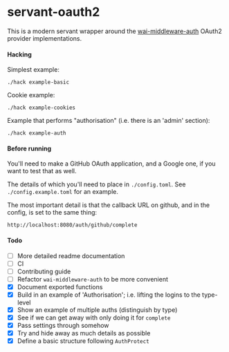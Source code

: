 # servant-oauth2

This is a modern servant wrapper around the
[wai-middleware-auth](https://github.com/fpco/wai-middleware-auth) OAuth2
provider implementations.


#### Hacking

Simplest example:

```
./hack example-basic
```

Cookie example:
```
./hack example-cookies
```

Example that performs "authorisation" (i.e. there is an 'admin' section):
```
./hack example-auth
```

#### Before running

You'll need to make a GitHub OAuth application, and a Google one, if you want
to test that as well.

The details of which you'll need to place in `./config.toml`. See
`./config.example.toml` for an example.

The most important detail is that the callback URL on github, and in the
config, is set to the same thing:

```
http://localhost:8080/auth/github/complete
```

#### Todo

- [ ] More detailed readme documentation
- [ ] CI
- [ ] Contributing guide
- [ ] Refactor `wai-middleware-auth` to be more convenient
- [x] Document exported functions
- [x] Build in an example of 'Authorisation'; i.e. lifting the logins to the type-level
- [x] Show an example of multiple auths (distinguish by type)
- [x] See if we can get away with only doing it for `complete`
- [x] Pass settings through somehow
- [x] Try and hide away as much details as possible
- [x] Define a basic structure following `AuthProtect`
